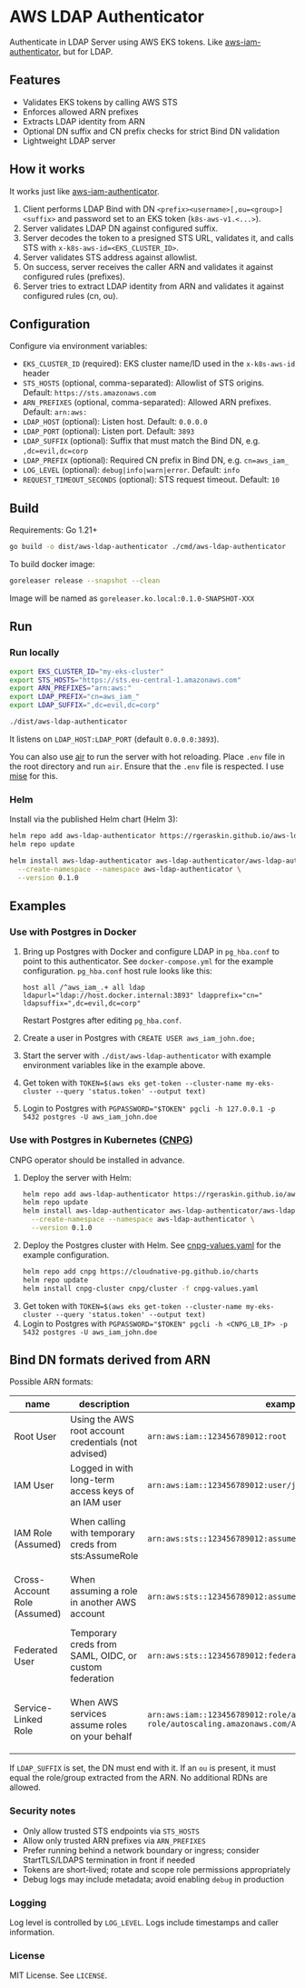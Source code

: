 # AWS LDAP Authenticator

Authenticate in LDAP Server using AWS EKS tokens. Like [aws-iam-authenticator](https://github.com/kubernetes-sigs/aws-iam-authenticator), but for LDAP.

## Features
- Validates EKS tokens by calling AWS STS
- Enforces allowed ARN prefixes
- Extracts LDAP identity from ARN
- Optional DN suffix and CN prefix checks for strict Bind DN validation
- Lightweight LDAP server

## How it works

It works just like [aws-iam-authenticator](https://github.com/kubernetes-sigs/aws-iam-authenticator).

1. Client performs LDAP Bind with DN `<prefix><username>[,ou=<group>]<suffix>` and password set to an EKS token (`k8s-aws-v1.<...>`).
1. Server validates LDAP DN against configured suffix.
1. Server decodes the token to a presigned STS URL, validates it, and calls STS with `x-k8s-aws-id=<EKS_CLUSTER_ID>`.
1. Server validates STS address against allowlist.
1. On success, server receives the caller ARN and validates it against configured rules (prefixes).
1. Server tries to extract LDAP identity from ARN and validates it against configured rules (cn, ou).

## Configuration

Configure via environment variables:

- `EKS_CLUSTER_ID` (required): EKS cluster name/ID used in the `x-k8s-aws-id` header
- `STS_HOSTS` (optional, comma-separated): Allowlist of STS origins. Default: `https://sts.amazonaws.com`
- `ARN_PREFIXES` (optional, comma-separated): Allowed ARN prefixes. Default: `arn:aws:`
- `LDAP_HOST` (optional): Listen host. Default: `0.0.0.0`
- `LDAP_PORT` (optional): Listen port. Default: `3893`
- `LDAP_SUFFIX` (optional): Suffix that must match the Bind DN, e.g. `,dc=evil,dc=corp`
- `LDAP_PREFIX` (optional): Required CN prefix in Bind DN, e.g. `cn=aws_iam_`
- `LOG_LEVEL` (optional): `debug|info|warn|error`. Default: `info`
- `REQUEST_TIMEOUT_SECONDS` (optional): STS request timeout. Default: `10`

## Build

Requirements: Go 1.21+

```bash
go build -o dist/aws-ldap-authenticator ./cmd/aws-ldap-authenticator
```

To build docker image:
```bash
goreleaser release --snapshot --clean
```

Image will be named as `goreleaser.ko.local:0.1.0-SNAPSHOT-XXX`

## Run

### Run locally

```bash
export EKS_CLUSTER_ID="my-eks-cluster"
export STS_HOSTS="https://sts.eu-central-1.amazonaws.com"
export ARN_PREFIXES="arn:aws:"
export LDAP_PREFIX="cn=aws_iam_"
export LDAP_SUFFIX=",dc=evil,dc=corp"

./dist/aws-ldap-authenticator
```

It listens on `LDAP_HOST:LDAP_PORT` (default `0.0.0.0:3893`).

You can also use [air](https://github.com/air-verse/air) to run the server with hot reloading. Place `.env` file in the root directory and run `air`. Ensure that the `.env` file is respected. I use [mise](https://github.com/jdx/mise) for this.

### Helm

Install via the published Helm chart (Helm 3):

```bash
helm repo add aws-ldap-authenticator https://rgeraskin.github.io/aws-ldap-authenticator/
helm repo update

helm install aws-ldap-authenticator aws-ldap-authenticator/aws-ldap-authenticator \
  --create-namespace --namespace aws-ldap-authenticator \
  --version 0.1.0
```

## Examples

### Use with Postgres in Docker

1. Bring up Postgres with Docker and configure LDAP in `pg_hba.conf` to point to this authenticator. See `docker-compose.yml` for the example configuration. `pg_hba.conf` host rule looks like this:

   ```
   host all /^aws_iam_.+ all ldap ldapurl="ldap://host.docker.internal:3893" ldapprefix="cn=" ldapsuffix=",dc=evil,dc=corp"
   ```

   Restart Postgres after editing `pg_hba.conf`.

1. Create a user in Postgres with `CREATE USER aws_iam_john.doe;`
1. Start the server with `./dist/aws-ldap-authenticator` with example environment variables like in the example above.
1. Get token with `TOKEN=$(aws eks get-token --cluster-name my-eks-cluster --query 'status.token' --output text)`
1. Login to Postgres with `PGPASSWORD="$TOKEN" pgcli -h 127.0.0.1 -p 5432 postgres -U aws_iam_john.doe`

### Use with Postgres in Kubernetes ([CNPG](https://cloudnative-pg.io))

CNPG operator should be installed in advance.

1. Deploy the server with Helm:
   ```bash
   helm repo add aws-ldap-authenticator https://rgeraskin.github.io/aws-ldap-authenticator/
   helm repo update
   helm install aws-ldap-authenticator aws-ldap-authenticator/aws-ldap-authenticator \
     --create-namespace --namespace aws-ldap-authenticator \
     --version 0.1.0
   ```
1. Deploy the Postgres cluster with Helm. See [cnpg-values.yaml](cnpg-values.yaml) for the example configuration.
   ```bash
   helm repo add cnpg https://cloudnative-pg.github.io/charts
   helm repo update
   helm install cnpg-cluster cnpg/cluster -f cnpg-values.yaml
   ```
1. Get token with `TOKEN=$(aws eks get-token --cluster-name my-eks-cluster --query 'status.token' --output text)`
1. Login to Postgres with `PGPASSWORD="$TOKEN" pgcli -h <CNPG_LB_IP> -p 5432 postgres -U aws_iam_john.doe`

## Bind DN formats derived from ARN

Possible ARN formats:

| name                         | description                                           | example                                                                                                  | format                                                                      | cn                             | ou                           |
|------------------------------|-------------------------------------------------------|----------------------------------------------------------------------------------------------------------|-----------------------------------------------------------------------------|--------------------------------|------------------------------|
| Root User                    | Using the AWS root account credentials (not advised)  | `arn:aws:iam::123456789012:root`                                                                         | `arn:aws:iam::<account-id>:root`                                            | `root`                         | (empty)                      |
| IAM User                     | Logged in with long-term access keys of an IAM user   | `arn:aws:iam::123456789012:user/jane.doe`                                                                | `arn:aws:iam::<account-id>:user/<user-name>`                                | `jane.doe`                     | (empty)                      |
| IAM Role (Assumed)           | When calling with temporary creds from sts:AssumeRole | `arn:aws:sts::123456789012:assumed-role/AdminRole/Alice`                                                 | `arn:aws:sts::<account-id>:assumed-role/<role-name>/<session-name>`         | `Alice`                        | `AdminRole`                  |
| Cross-Account Role (Assumed) | When assuming a role in another AWS account           | `arn:aws:sts::123456789012:assumed-role/AdminRole/Alice`                                                 | `arn:aws:sts::<account-id>:assumed-role/<role-name>/<session-name>`         | `Alice`                        | `AdminRole`                  |
| Federated User               | Temporary creds from SAML, OIDC, or custom federation | `arn:aws:sts::123456789012:federated-user/GoogleOIDC:jane`                                               | `arn:aws:sts::<account-id>:federated-user/<user-name>`                      | `jane`                         | (empty)                      |
| Service-Linked Role          | When AWS services assume roles on your behalf         | `arn:aws:iam::123456789012:role/aws-service-role/autoscaling.amazonaws.com/AWSServiceRoleForAutoScaling` | `arn:aws:iam::<account-id>:role/aws-service-role/<service-name><role-name>` | `AWSServiceRoleForAutoScaling` | `autoscaling.amazonaws.com/` |

If `LDAP_SUFFIX` is set, the DN must end with it. If an `ou` is present, it must equal the role/group extracted from the ARN. No additional RDNs are allowed.

### Security notes
- Only allow trusted STS endpoints via `STS_HOSTS`
- Allow only trusted ARN prefixes via `ARN_PREFIXES`
- Prefer running behind a network boundary or ingress; consider StartTLS/LDAPS termination in front if needed
- Tokens are short‑lived; rotate and scope role permissions appropriately
- Debug logs may include metadata; avoid enabling `debug` in production

### Logging
Log level is controlled by `LOG_LEVEL`. Logs include timestamps and caller information.

### License

MIT License. See `LICENSE`.

